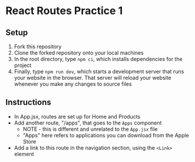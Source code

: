 # React Routes Practice 1

## Setup

1. Fork this repository
2. Clone the forked repository onto your local machines
3. In the root directory, type `npm ci`, which installs dependencies for the project
4. Finally, type `npm run dev`, which starts a development server that runs your website in the browser. That server
   will reload your website whenever you make any changes to source files

## Instructions
- In App.jsx, routes are set up for Home and Products
- Add another route, "/apps", that goes to the `Apps` component
  - NOTE - this is different and unrelated to the `App.jsx` file
  - "Apps" here refers to applications you can download from the Apple Store
- Add a link to this route in the navigation section, using the `<Link>` element
